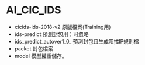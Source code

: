 # AI_CIC_IDS
* cicids-ids-2018-v2 原版檔案(Training用)
* ids-predict 預測封包用；可忽略
* ids_predict_autover1_0_ 預測封包且生成阻擋IP規則檔
* packet 封包檔案
* model  模型權重儲存。



